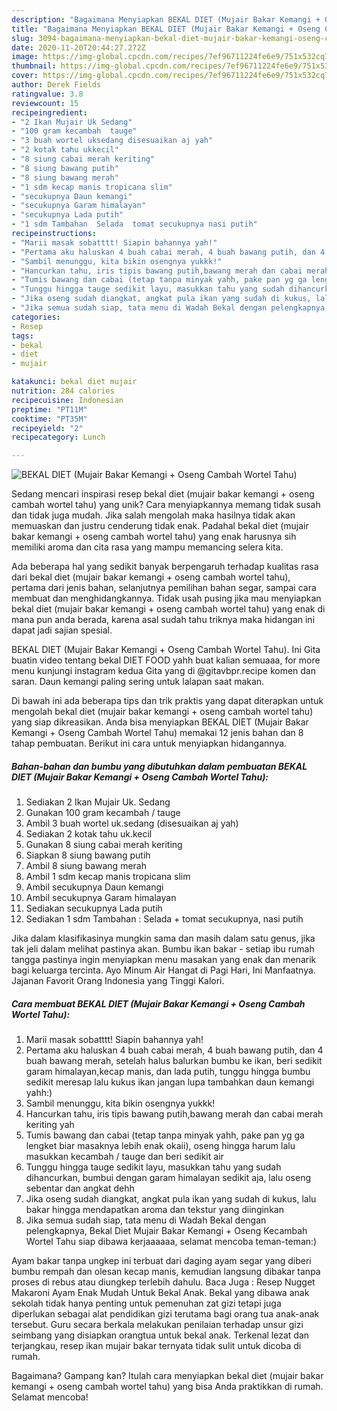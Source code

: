 ```yaml
---
description: "Bagaimana Menyiapkan BEKAL DIET (Mujair Bakar Kemangi + Oseng Cambah Wortel Tahu) Anti Gagal"
title: "Bagaimana Menyiapkan BEKAL DIET (Mujair Bakar Kemangi + Oseng Cambah Wortel Tahu) Anti Gagal"
slug: 3094-bagaimana-menyiapkan-bekal-diet-mujair-bakar-kemangi-oseng-cambah-wortel-tahu-anti-gagal
date: 2020-11-20T20:44:27.272Z
image: https://img-global.cpcdn.com/recipes/7ef96711224fe6e9/751x532cq70/bekal-diet-mujair-bakar-kemangi-oseng-cambah-wortel-tahu-foto-resep-utama.jpg
thumbnail: https://img-global.cpcdn.com/recipes/7ef96711224fe6e9/751x532cq70/bekal-diet-mujair-bakar-kemangi-oseng-cambah-wortel-tahu-foto-resep-utama.jpg
cover: https://img-global.cpcdn.com/recipes/7ef96711224fe6e9/751x532cq70/bekal-diet-mujair-bakar-kemangi-oseng-cambah-wortel-tahu-foto-resep-utama.jpg
author: Derek Fields
ratingvalue: 3.8
reviewcount: 15
recipeingredient:
- "2 Ikan Mujair Uk Sedang"
- "100 gram kecambah  tauge"
- "3 buah wortel uksedang disesuaikan aj yah"
- "2 kotak tahu ukkecil"
- "8 siung cabai merah keriting"
- "8 siung bawang putih"
- "8 siung bawang merah"
- "1 sdm kecap manis tropicana slim"
- "secukupnya Daun kemangi"
- "secukupnya Garam himalayan"
- "secukupnya Lada putih"
- "1 sdm Tambahan  Selada  tomat secukupnya nasi putih"
recipeinstructions:
- "Marii masak sobatttt! Siapin bahannya yah!"
- "Pertama aku haluskan 4 buah cabai merah, 4 buah bawang putih, dan 4 buah bawang merah, setelah halus balurkan bumbu ke ikan, beri sedikit garam himalayan,kecap manis, dan lada putih, tunggu hingga bumbu sedikit meresap lalu kukus ikan jangan lupa tambahkan daun kemangi yahh:)"
- "Sambil menunggu, kita bikin osengnya yukkk!"
- "Hancurkan tahu, iris tipis bawang putih,bawang merah dan cabai merah keriting yah"
- "Tumis bawang dan cabai (tetap tanpa minyak yahh, pake pan yg ga lengket biar masaknya lebih enak okaii), oseng hingga harum lalu masukkan kecambah / tauge dan beri sedikit air"
- "Tunggu hingga tauge sedikit layu, masukkan tahu yang sudah dihancurkan, bumbui dengan garam himalayan sedikit aja, lalu oseng sebentar dan angkat dehh"
- "Jika oseng sudah diangkat, angkat pula ikan yang sudah di kukus, lalu bakar hingga mendapatkan aroma dan tekstur yang diinginkan"
- "Jika semua sudah siap, tata menu di Wadah Bekal dengan pelengkapnya, Bekal Diet Mujair Bakar Kemangi + Oseng Kecambah Wortel Tahu siap dibawa kerjaaaaaa, selamat mencoba teman-teman:)"
categories:
- Resep
tags:
- bekal
- diet
- mujair

katakunci: bekal diet mujair 
nutrition: 284 calories
recipecuisine: Indonesian
preptime: "PT11M"
cooktime: "PT35M"
recipeyield: "2"
recipecategory: Lunch

---
```



![BEKAL DIET (Mujair Bakar Kemangi + Oseng Cambah Wortel Tahu)](https://img-global.cpcdn.com/recipes/7ef96711224fe6e9/751x532cq70/bekal-diet-mujair-bakar-kemangi-oseng-cambah-wortel-tahu-foto-resep-utama.jpg)

Sedang mencari inspirasi resep bekal diet (mujair bakar kemangi + oseng cambah wortel tahu) yang unik? Cara menyiapkannya memang tidak susah dan tidak juga mudah. Jika salah mengolah maka hasilnya tidak akan memuaskan dan justru cenderung tidak enak. Padahal bekal diet (mujair bakar kemangi + oseng cambah wortel tahu) yang enak harusnya sih memiliki aroma dan cita rasa yang mampu memancing selera kita.

Ada beberapa hal yang sedikit banyak berpengaruh terhadap kualitas rasa dari bekal diet (mujair bakar kemangi + oseng cambah wortel tahu), pertama dari jenis bahan, selanjutnya pemilihan bahan segar, sampai cara membuat dan menghidangkannya. Tidak usah pusing jika mau menyiapkan bekal diet (mujair bakar kemangi + oseng cambah wortel tahu) yang enak di mana pun anda berada, karena asal sudah tahu triknya maka hidangan ini dapat jadi sajian spesial.

BEKAL DIET (Mujair Bakar Kemangi + Oseng Cambah Wortel Tahu). Ini Gita buatin video tentang bekal DIET FOOD yahh buat kalian semuaaa, for more menu kunjungi instagram kedua Gita yang di @gitavbpr.recipe komen dan saran. Daun kemangi paling sering untuk lalapan saat makan.


Di bawah ini ada beberapa tips dan trik praktis yang dapat diterapkan untuk mengolah bekal diet (mujair bakar kemangi + oseng cambah wortel tahu) yang siap dikreasikan. Anda bisa menyiapkan BEKAL DIET (Mujair Bakar Kemangi + Oseng Cambah Wortel Tahu) memakai 12 jenis bahan dan 8 tahap pembuatan. Berikut ini cara untuk menyiapkan hidangannya.

<!--inarticleads1-->

##### Bahan-bahan dan bumbu yang dibutuhkan dalam pembuatan BEKAL DIET (Mujair Bakar Kemangi + Oseng Cambah Wortel Tahu):

1. Sediakan 2 Ikan Mujair Uk. Sedang
1. Gunakan 100 gram kecambah / tauge
1. Ambil 3 buah wortel uk.sedang (disesuaikan aj yah)
1. Sediakan 2 kotak tahu uk.kecil
1. Gunakan 8 siung cabai merah keriting
1. Siapkan 8 siung bawang putih
1. Ambil 8 siung bawang merah
1. Ambil 1 sdm kecap manis tropicana slim
1. Ambil secukupnya Daun kemangi
1. Ambil secukupnya Garam himalayan
1. Sediakan secukupnya Lada putih
1. Sediakan 1 sdm Tambahan : Selada + tomat secukupnya, nasi putih


Jika dalam klasifikasinya mungkin sama dan masih dalam satu genus, jika tak jeli dalam melihat pastinya akan. Bumbu ikan bakar - setiap ibu rumah tangga pastinya ingin menyiapkan menu masakan yang enak dan menarik bagi keluarga tercinta. Ayo Minum Air Hangat di Pagi Hari, Ini Manfaatnya. Jajanan Favorit Orang Indonesia yang Tinggi Kalori. 

<!--inarticleads2-->

##### Cara membuat BEKAL DIET (Mujair Bakar Kemangi + Oseng Cambah Wortel Tahu):

1. Marii masak sobatttt! Siapin bahannya yah!
1. Pertama aku haluskan 4 buah cabai merah, 4 buah bawang putih, dan 4 buah bawang merah, setelah halus balurkan bumbu ke ikan, beri sedikit garam himalayan,kecap manis, dan lada putih, tunggu hingga bumbu sedikit meresap lalu kukus ikan jangan lupa tambahkan daun kemangi yahh:)
1. Sambil menunggu, kita bikin osengnya yukkk!
1. Hancurkan tahu, iris tipis bawang putih,bawang merah dan cabai merah keriting yah
1. Tumis bawang dan cabai (tetap tanpa minyak yahh, pake pan yg ga lengket biar masaknya lebih enak okaii), oseng hingga harum lalu masukkan kecambah / tauge dan beri sedikit air
1. Tunggu hingga tauge sedikit layu, masukkan tahu yang sudah dihancurkan, bumbui dengan garam himalayan sedikit aja, lalu oseng sebentar dan angkat dehh
1. Jika oseng sudah diangkat, angkat pula ikan yang sudah di kukus, lalu bakar hingga mendapatkan aroma dan tekstur yang diinginkan
1. Jika semua sudah siap, tata menu di Wadah Bekal dengan pelengkapnya, Bekal Diet Mujair Bakar Kemangi + Oseng Kecambah Wortel Tahu siap dibawa kerjaaaaaa, selamat mencoba teman-teman:)


Ayam bakar tanpa ungkep ini terbuat dari daging ayam segar yang diberi bumbu rempah dan olesan kecap manis, kemudian langsung dibakar tanpa proses di rebus atau diungkep terlebih dahulu. Baca Juga : Resep Nugget Makaroni Ayam Enak Mudah Untuk Bekal Anak. Bekal yang dibawa anak sekolah tidak hanya penting untuk pemenuhan zat gizi tetapi juga diperlukan sebagai alat pendidikan gizi terutama bagi orang tua anak-anak tersebut. Guru secara berkala melakukan penilaian terhadap unsur gizi seimbang yang disiapkan orangtua untuk bekal anak. Terkenal lezat dan terjangkau, resep ikan mujair bakar ternyata tidak sulit untuk dicoba di rumah. 

Bagaimana? Gampang kan? Itulah cara menyiapkan bekal diet (mujair bakar kemangi + oseng cambah wortel tahu) yang bisa Anda praktikkan di rumah. Selamat mencoba!
